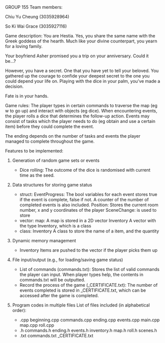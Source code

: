 GROUP 155
Team members:

Chiu Yu Cheung (3035928964)

So Ki Wai Grace (3035927116)

Game description:
You are Hestia. Yes, you share the same name with the Greek goddess of the hearth. Much like your divine counterpart, you yearn for a loving family. 

Your boyfriend Asher promised you a trip on your anniversary. Could it be…?

However, you have a secret. One that you have yet to tell your beloved. You gathered up the courage to confide your deepest secret to the one you could depend your life on. Playing with the dice in your palm, you’ve made a decision.

Fate is in your hands.

Game rules:
The player types in certain commands to traverse the map (eg w to go up) and interact with objects (eg dice). When encountering events, the player rolls a dice that determines the follow-up action. Events may consist of tasks which the player needs to do (eg obtain and use a certain item) before they could complete the event. 

The ending depends on the number of tasks and events the player managed to complete throughout the game.

Features to be implemented:
1. Generation of random game sets or events
    - Dice rolling: 
        The outcome of the dice is randomised with current time as the seed.

2. Data structures for storing game status
    - struct: 
        EventProgress:
            The bool variables for each event stores true if the event is complete, false if not. A counter of the number of completed events is also included.
        Position:
            Stores the current room number, x and y coordinates of the player
        SceneChange:
             is used to store 
    - vector: 
        map:
            A map is stored in a 2D vector
        Inventory
            A vector with the type Inventory, which is a class
    - class: Inventory
            A class to store the name of a item, and the quantity

3. Dynamic memory management
    - Inventory
        Items are pushed to the vector if the player picks them up

4. File input/output (e.g., for loading/saving game status)
    - List of commands (commands.txt): 
        Stores the list of valid commands the player can input. When player types help, the contents in commands.txt will be outputted.
    - Record the process of the game (_CERTIFICATE.txt):
        The number of events completed is stored in _CERTIFICATE.txt, which can be accessed after the game is completed.

5. Program codes in multiple files
    List of files included (in alphabetical order):
    - .cpp
        beginning.cpp
        commands.cpp
        ending.cpp
        events.cpp
        main.cpp
        map.cpp
        roll.cpp
    - .h
        commands.h
        ending.h
        events.h
        inventory.h
        map.h
        roll.h
        scenes.h
    - .txt
        commands.txt
        _CERTIFICATE.txt

